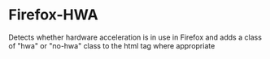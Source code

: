 Firefox-HWA
===========

Detects whether hardware acceleration is in use in Firefox and adds a class of "hwa" or "no-hwa" class to the html tag where appropriate
